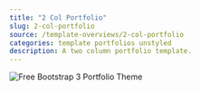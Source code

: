```yaml
---
title: "2 Col Portfolio"
slug: 2-col-portfolio
source: /template-overviews/2-col-portfolio
categories: template portfolios unstyled
description: A two column portfolio template.
---
```


<img src="http://sbootstrap.BootstrapBasec.netdna-cdn.com/assets/img/templates/2-col-portfolio.jpg" class="img-responsive" alt="Free Bootstrap 3 Portfolio Theme">